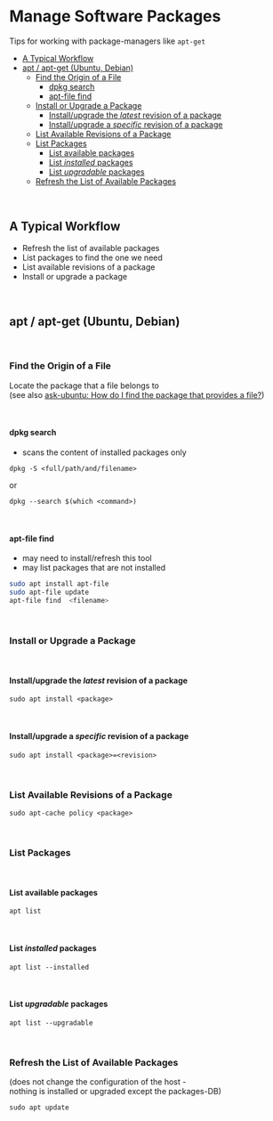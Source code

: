 # Manage Software Packages <!-- omit in toc -->

Tips for working with package-managers like `apt-get`

- [A Typical Workflow](#a-typical-workflow)
- [apt / apt-get (Ubuntu, Debian)](#apt--apt-get-ubuntu-debian)
  - [Find the Origin of a File](#find-the-origin-of-a-file)
    - [dpkg search](#dpkg-search)
    - [apt-file find](#apt-file-find)
  - [Install or Upgrade a Package](#install-or-upgrade-a-package)
    - [Install/upgrade the _latest_ revision of a package](#installupgrade-the-latest-revision-of-a-package)
    - [Install/upgrade a _specific_ revision of a package](#installupgrade-a-specific-revision-of-a-package)
  - [List Available Revisions of a Package](#list-available-revisions-of-a-package)
  - [List Packages](#list-packages)
    - [List available packages](#list-available-packages)
    - [List _installed_ packages](#list-installed-packages)
    - [List _upgradable_ packages](#list-upgradable-packages)
  - [Refresh the List of Available Packages](#refresh-the-list-of-available-packages)

&nbsp;

## A Typical Workflow

- Refresh the list of available packages
- List packages to find the one we need
- List available revisions of a package
- Install or upgrade a package

&nbsp;

## apt / apt-get (Ubuntu, Debian)

&nbsp;

### Find the Origin of a File

Locate the package that a file belongs to\
(see also [ask-ubuntu: How do I find the package that provides a file?](https://askubuntu.com/q/481/138065))

&nbsp;

#### dpkg search

- scans the content of installed packages only

`dpkg -S <full/path/and/filename>`

or

`dpkg --search $(which <command>)`

&nbsp;

#### apt-file find

- may need to install/refresh this tool
- may list packages that are not installed

```bash
sudo apt install apt-file
sudo apt-file update
apt-file find  <filename>
```

&nbsp;

### Install or Upgrade a Package

&nbsp;

#### Install/upgrade the _latest_ revision of a package

`sudo apt install <package>`

&nbsp;

#### Install/upgrade a _specific_ revision of a package

`sudo apt install <package>=<revision>`

&nbsp;

### List Available Revisions of a Package

`sudo apt-cache policy <package>`

&nbsp;

### List Packages

&nbsp;

#### List available packages

`apt list`

&nbsp;

#### List _installed_ packages

`apt list --installed`

&nbsp;

#### List _upgradable_ packages

`apt list --upgradable`

&nbsp;

### Refresh the List of Available Packages

(does not change the configuration of the host -\
nothing is installed or upgraded except the packages-DB)

`sudo apt update`


&nbsp;

&nbsp;

